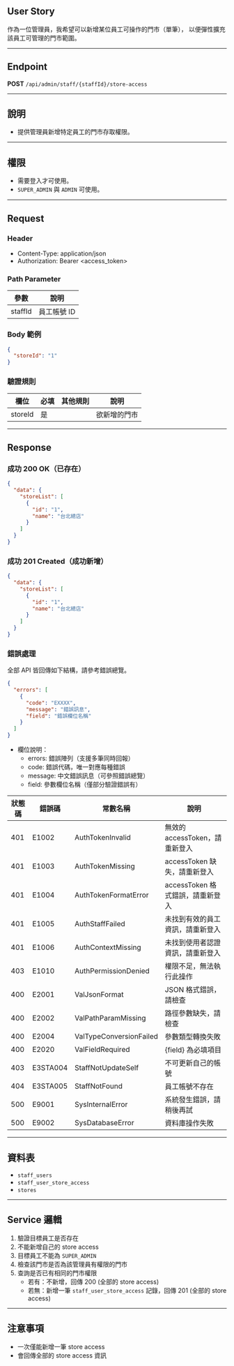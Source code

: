 ## User Story

作為一位管理員，我希望可以新增某位員工可操作的門市（單筆）， 以便彈性擴充該員工可管理的門市範圍。

---

## Endpoint

**POST** `/api/admin/staff/{staffId}/store-access`

---

## 說明

- 提供管理員新增特定員工的門市存取權限。

---

## 權限

- 需要登入才可使用。
- `SUPER_ADMIN` 與 `ADMIN` 可使用。

---

## Request

### Header

- Content-Type: application/json
- Authorization: Bearer <access_token>

### Path Parameter

| 參數    | 說明        |
| ------- | ----------- |
| staffId | 員工帳號 ID |

### Body 範例

```json
{
  "storeId": "1"
}
```

### 驗證規則

| 欄位    | 必填 | 其他規則 | 說明         |
| ------- | ---- | -------- | ------------ |
| storeId | 是   |          | 欲新增的門市 |

---

## Response

### 成功 200 OK（已存在）

```json
{
  "data": {
    "storeList": [
      {
        "id": "1",
        "name": "台北總店"
      }
    ]
  }
}
```

### 成功 201 Created（成功新增）

```json
{
  "data": {
    "storeList": [
      {
        "id": "1",
        "name": "台北總店"
      }
    ]
  }
}
```

### 錯誤處理

全部 API 皆回傳如下結構，請參考錯誤總覽。

```json
{
  "errors": [
    {
      "code": "EXXXX",
      "message": "錯誤訊息",
      "field": "錯誤欄位名稱"
    }
  ]
}
```

- 欄位說明：
  - errors: 錯誤陣列（支援多筆同時回報）
  - code: 錯誤代碼，唯一對應每種錯誤
  - message: 中文錯誤訊息（可參照錯誤總覽）
  - field: 參數欄位名稱（僅部分驗證錯誤有）

| 狀態碼 | 錯誤碼   | 常數名稱                | 說明                             |
| ------ | -------- | ----------------------- | -------------------------------- |
| 401    | E1002  | AuthTokenInvalid       | 無效的 accessToken，請重新登入   |
| 401    | E1003    | AuthTokenMissing        | accessToken 缺失，請重新登入     |
| 401    | E1004    | AuthTokenFormatError    | accessToken 格式錯誤，請重新登入 |
| 401    | E1005    | AuthStaffFailed         | 未找到有效的員工資訊，請重新登入 |
| 401    | E1006    | AuthContextMissing      | 未找到使用者認證資訊，請重新登入 |
| 403    | E1010    | AuthPermissionDenied    | 權限不足，無法執行此操作         |
| 400    | E2001    | ValJsonFormat           | JSON 格式錯誤，請檢查            |
| 400    | E2002    | ValPathParamMissing     | 路徑參數缺失，請檢查             |
| 400    | E2004    | ValTypeConversionFailed | 參數類型轉換失敗                 |
| 400    | E2020    | ValFieldRequired        | {field} 為必填項目               |
| 403    | E3STA004 | StaffNotUpdateSelf      | 不可更新自己的帳號               |
| 404    | E3STA005 | StaffNotFound           | 員工帳號不存在                   |
| 500    | E9001    | SysInternalError        | 系統發生錯誤，請稍後再試         |
| 500    | E9002    | SysDatabaseError        | 資料庫操作失敗                   |

---

## 資料表

- `staff_users`
- `staff_user_store_access`
- `stores`

---

## Service 邏輯


1. 驗證目標員工是否存在
2. 不能新增自己的 store access
3. 目標員工不能為 `SUPER_ADMIN`
4. 檢查該門市是否為該管理員有權限的門市
5. 查詢是否已有相同的門市權限
   - 若有：不新增，回傳 200 (全部的 store access)
   - 若無：新增一筆 `staff_user_store_access` 記錄，回傳 201 (全部的 store access)

---

## 注意事項

- 一次僅能新增一筆 store access
- 會回傳全部的 store access 資訊
